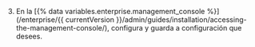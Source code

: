 3. En la [{% data variables.enterprise.management_console %}](/enterprise/{{ currentVersion }}/admin/guides/installation/accessing-the-management-console/), configura y guarda a configuración que desees.

